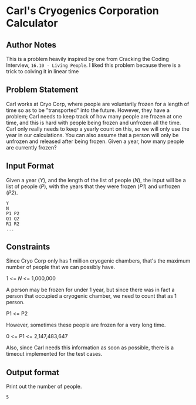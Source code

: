 # Carl's Cryogenics Corporation Calculator

## Author Notes

This is a problem heavily inspired by one from Cracking the Coding Interview, `16.10 - Living People`. I liked this problem because there is a trick to colving it in linear time

## Problem Statement

Carl works at Cryo Corp, where people are voluntarily frozen for a length of time so as to be "transported" into the future. However, they have a problem; Carl needs to keep track of how many people are frozen at one time, and this is hard with people being frozen and unfrozen all the time. Carl only really needs to keep a yearly count on this, so we will only use the year in our calculations. You can also assume that a person will only be unfrozen and released after being frozen. Given a year, how many people are currently frozen?

## Input Format

Given a year (*Y*), and the length of the list of people (*N*), the input will be a list of people (*P*), with the years that they were frozen (*P1*) and unfrozen (*P2*).

```
Y
N
P1 P2
Q1 Q2
R1 R2
...
```

## Constraints

Since Cryo Corp only has 1 million cryogenic chambers, that's the maximum number of people that we can possibly have.

1 <= *N* <= 1,000,000

A person may be frozen for under 1 year, but since there was in fact a person that occupied a cryogenic chamber, we need to count that as 1 person.

P1 <= P2

However, sometimes these people are frozen for a very long time.

0 <= P1 <= 2,147,483,647

Also, since Carl needs this information as soon as possible, there is a timeout implemented for the test cases.

## Output format

Print out the number of people.

```
5
```